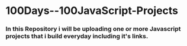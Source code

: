 # 100Days--100JavaScript-Projects

### In this Repository i will be uploading one or more Javascript projects that i build everyday including it's links.
